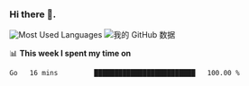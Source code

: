 ### Hi there 👋. 

<!-- **runtu666/runtu666** is a ✨ _special_ ✨ repository because its `README.md` (this file) appears on your GitHub profile. -->


![Most Used Languages](https://github-readme-stats.vercel.app/api/top-langs/?username=runtu666&theme=cobalt&layout=compact&hide=javascript,html)
![我的 GitHub 数据](https://github-readme-stats.vercel.app/api?username=runtu666&show_icons=true&theme=cobalt&count_private=true&line_height=20)


📊 **This week I spent my time on**
<!--START_SECTION:waka-->
```text
Go   16 mins         █████████████████████████   100.00 % 
```
<!--END_SECTION:waka-->


[comment]: <> (Here are some ideas to get you started:)

[comment]: <> (- 🔭 I’m currently working on tal)

[comment]: <> (- 🌱 I’m currently learning devops)

[comment]: <> (- 👯 I’m looking to collaborate on ...)

[comment]: <> (- 🤔 I’m looking for help with ...)

[comment]: <> (- 💬 Ask me about ...)

[comment]: <> (- 📫 How to reach me: ...)

[comment]: <> (- 😄 Pronouns: ...)

[comment]: <> (- ⚡ Fun fact: ...)
